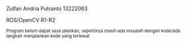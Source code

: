 Zulfan Andria Putranto 
13222063

ROS/OpenCV R1-R2


<sup>Program belum dapat saya jalankan, sepertinya masih ada masalah dengan kode/ada langkah menjalankan kode yang terlewat<sup>
